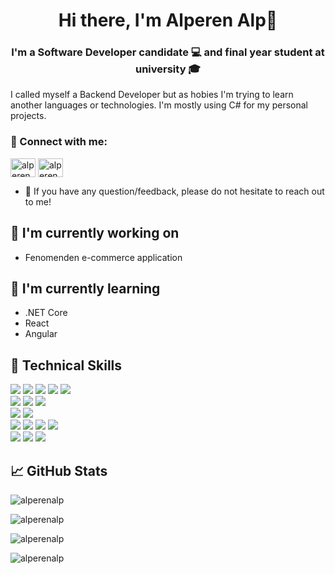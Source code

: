 <h1 align="center">Hi there, I'm Alperen Alp👋</h1>
<h3 align="center">I'm a Software Developer candidate 💻 and final year student at university 🎓</h3>

I called myself a Backend Developer but as hobies I'm trying to learn another languages or technologies. I'm mostly using C# for my personal projects.

### 🤝 Connect with me:

<a href="https://linkedin.com/in/alperen-alp" target="blank"><img align="center" src="https://cdn.jsdelivr.net/npm/simple-icons@3.0.1/icons/linkedin.svg" alt="alperenalp" height="30" width="40" /></a>
<a href="mailto:alperen.alp045@gmail.com" target="blank"><img align="center" src="https://cdn.jsdelivr.net/npm/simple-icons@3.0.1/icons/gmail.svg" alt="alperenalp" height="30" width="40" /></a>

- 💬 If you have any question/feedback, please do not hesitate to reach out to me!

## 🔭 I'm currently working on

-   Fenomenden e-commerce application

## 🌱 I'm currently learning

-  .NET Core
-  React
-  Angular

## 💼 Technical Skills
![](https://img.shields.io/badge/Code-C%23-%23239120.svg?style=flat&logo=c-sharp&logoColor=white)
![](https://img.shields.io/badge/Code-Java-%23ED8B00.svg?style=flat&logo=java&logoColor=white)
![](https://img.shields.io/badge/Code-Python-informational?style=flat&logo=Python&color=003B57)
![](https://img.shields.io/badge/Code-JavaScript-informational?style=flat&logo=JavaScript&color=F7DF1E)
![](https://img.shields.io/badge/Code-HTML5-informational?style=flat&logo=HTML5&color=E34F26)
</br>
![](https://img.shields.io/badge/Style-Bootstrap-informational?style=flat&logo=Bootstrap&color=7952B3)
![](https://img.shields.io/badge/Style-Ant%20Design-1890FF?style=flat&logo=antdesign&logoColor=white)
![](https://img.shields.io/badge/Style-CSS3-informational?style=flat&logo=CSS3&color=1572B6)
</br>
![](https://img.shields.io/badge/ML/DL-TensorFlow-%23FF6F00.svg?style=flat&logo=TensorFlow&logoColor=white)
![](https://img.shields.io/badge/ML/DL-scikit--learn-%23F7931E.svg?style=flat&logo=scikit-learn&logoColor=white)
</br>
![](https://img.shields.io/badge/Tools-NPM-informational?style=flat&logo=NPM&color=CB3837)
![](https://img.shields.io/badge/Tools-Yarn-informational?style=flat&logo=Yarn&color=2C8EBB)
![](https://img.shields.io/badge/Tools-Postman-informational?style=flat&logo=Postman&color=FF6C37)
![](https://img.shields.io/badge/Tools-GitHub-informational?style=flat&logo=GitHub&color=181717)
</br>
![](https://img.shields.io/badge/Database-mysql-%2300f.svg?style=flat&logo=mysql&logoColor=white)
![](https://img.shields.io/badge/Database-Microsoft%20SQL%20Sever-CC2927?style=flat&logo=microsoft%20sql%20server&logoColor=white)
![](https://img.shields.io/badge/Database-Firebase-039BE5?style=flat&logo=Firebase&logoColor=white)


## 📈 GitHub Stats 
<p><img align="center" src="https://github-readme-stats.vercel.app/api?username=alperenalp&show_icons=true&locale=en" alt="alperenalp" />
<p><img align="center" src="https://github-readme-streak-stats.herokuapp.com/?user=alperenalp&" alt="alperenalp" /></p>
<p><img src="https://github-readme-stats.vercel.app/api/top-langs?username=alperenalp&show_icons=true&locale=en&layout=compact" alt="alperenalp" /></p>
<p><img src="https://komarev.com/ghpvc/?username=alperenalp&label=Profile%20views&color=0e75b6&style=flat" alt="alperenalp" /></p>


<!--
[![Anurag's GitHub stats](https://github-readme-stats.vercel.app/api?username=alperenalp&show_icons=true&include_all_commits=true&count_private=true)](https://github.com/anuraghazra/github-readme-stats) 

To hide any specific stats, you can pass a query parameter ?hide= with comma-separated values.
Options: &hide=stars,commits,prs,issues,contribs 
/n


[![linkedin](https://github.com/shikhar1020jais1/Git-Social/blob/master/Icons/LinkedIn.png (LinkedIn))][4]
[4]: https://www.linkedin.com/in/alperen-alp
-->



